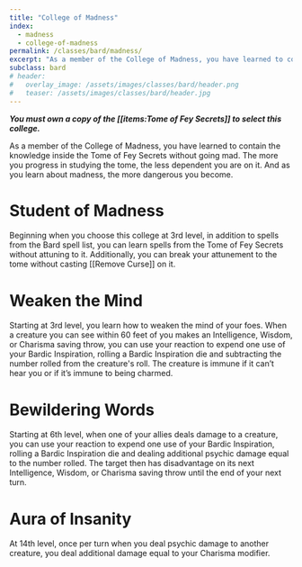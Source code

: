 ```yaml
---
title: "College of Madness"
index:
  - madness 
  - college-of-madness
permalink: /classes/bard/madness/
excerpt: "As a member of the College of Madness, you have learned to contain the knowledge inside the Tome of Fey Secrets without going mad."
subclass: bard
# header:
#   overlay_image: /assets/images/classes/bard/header.png
#   teaser: /assets/images/classes/bard/header.jpg
---
```

***You must own a copy of the [[items:Tome of Fey Secrets]] to select this college.***

As a member of the College of Madness, you have learned to contain the knowledge inside the Tome of Fey Secrets without going mad. The more you progress in studying the tome, the less dependent you are on it. And as you learn about madness, the more dangerous you become.

# Student of Madness 
Beginning when you choose this college at 3rd level, in addition to spells from the Bard spell list, you can learn spells from the Tome of Fey Secrets without attuning to it. Additionally, you can break your attunement to the tome without casting [[Remove Curse]] on it.

# Weaken the Mind
Starting at 3rd level, you learn how to weaken the mind of your foes. When a creature you can see within 60 feet of you makes an Intelligence, Wisdom, or Charisma saving throw, you can use your reaction to expend one use of your Bardic Inspiration, rolling a Bardic Inspiration die and subtracting the number rolled from the creature's roll. The creature is immune if it can’t hear you or if it’s immune to being charmed.

# Bewildering Words
Starting at 6th level, when one of your allies deals damage to a creature, you can use your reaction to expend one use of your Bardic Inspiration, rolling a Bardic Inspiration die and dealing additional psychic damage equal to the number rolled. The target then has disadvantage on its next Intelligence, Wisdom, or Charisma saving throw until the end of your next turn.

# Aura of Insanity 
At 14th level, once per turn when you deal psychic damage to another creature, you deal additional damage equal to your Charisma modifier.
